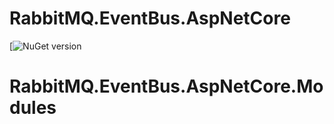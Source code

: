# RabbitMQ.EventBus.AspNetCore
[![NuGet version](https://badge.fury.io/nu/RabbitMQ.EventBus.AspNetCore.svg)
# RabbitMQ.EventBus.AspNetCore.Modules
